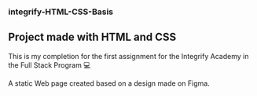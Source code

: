 ### integrify-HTML-CSS-Basis
## Project made with HTML and CSS

This is my completion for the first assignment for the Integrify Academy in the Full Stack Program :computer:

A static Web page created based on a design made on Figma. 


